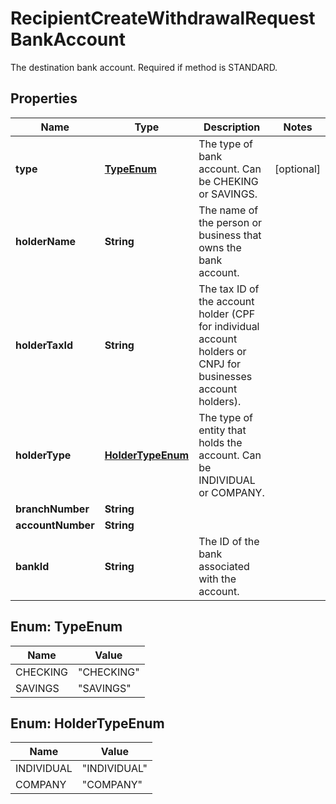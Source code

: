 

# RecipientCreateWithdrawalRequestBankAccount

The destination bank account. Required if method is STANDARD.

## Properties

| Name | Type | Description | Notes |
|------------ | ------------- | ------------- | -------------|
|**type** | [**TypeEnum**](#TypeEnum) | The type of bank account. Can be CHEKING or SAVINGS. |  [optional] |
|**holderName** | **String** | The name of the person or business that owns the bank account. |  |
|**holderTaxId** | **String** | The tax ID of the account holder (CPF for individual account holders or CNPJ for businesses account holders). |  |
|**holderType** | [**HolderTypeEnum**](#HolderTypeEnum) | The type of entity that holds the account. Can be INDIVIDUAL or COMPANY. |  |
|**branchNumber** | **String** |  |  |
|**accountNumber** | **String** |  |  |
|**bankId** | **String** | The ID of the bank associated with the account. |  |



## Enum: TypeEnum

| Name | Value |
|---- | -----|
| CHECKING | &quot;CHECKING&quot; |
| SAVINGS | &quot;SAVINGS&quot; |



## Enum: HolderTypeEnum

| Name | Value |
|---- | -----|
| INDIVIDUAL | &quot;INDIVIDUAL&quot; |
| COMPANY | &quot;COMPANY&quot; |



